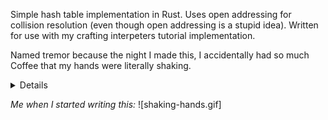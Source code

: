 Simple hash table implementation in Rust. Uses open addressing for collision resolution (even though open addressing is a stupid idea). Written for use with my crafting interpeters tutorial implementation. 

Named tremor because the night I made this, I accidentally had so much Coffee that my hands were literally shaking.
<details>
	What happened is I ran out of coffee filters and decided to just make coffee without one and hope it would be fine. When I drank it I started tweaking instantly. It was so bad I had a hard time typing and even focusing on what I was doing lmao
</details>

*Me when I started writing this:*
![shaking-hands.gif]